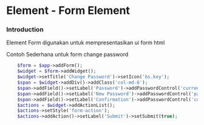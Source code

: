 # Element - Form Element
### Introduction

Element Form digunakan untuk mempresentasikan ui form html

Contoh Sederhana untuk form change password

```php
    $form = $app->addForm();
    $widget = $form->addWidget();
    $widget->setTitle('Change Password')->setIcon('bs.key');
    $span = $widget->addDiv()->addClass('col-md-6');
    $span->addField()->setLabel('Password')->addPasswordControl('current_password')->setValue($currentPassword);
    $span->addField()->setLabel('New Password')->addPasswordControl('password')->setValue($password);
    $span->addField()->setLabel('Confirmation')->addPasswordControl('confirmation')->setValue($confirmation);
    $actions = $widget->addActionList();
    $actions->setStyle('form-action');
    $actions->addAction()->setLabel('Submit')->setSubmit(true);
```
